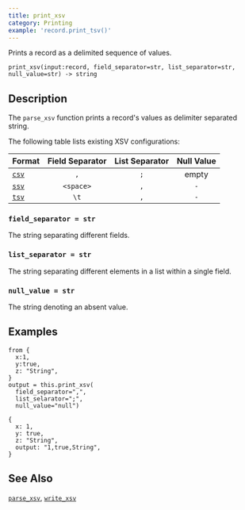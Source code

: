 ```yaml
---
title: print_xsv
category: Printing
example: 'record.print_tsv()'
---
```

Prints a record as a delimited sequence of values.

```tql
print_xsv(input:record, field_separator=str, list_separator=str, null_value=str) -> string
```

## Description

The `parse_xsv` function prints a record's values as delimiter separated string.

The following table lists existing XSV configurations:

|Format               |Field Separator|List Separator|Null Value|
|---------------------|:-------------:|:------------:|:--------:|
|[`csv`](/reference/functions/print_csv)   |`,`            |`;`           | empty    |
|[`ssv`](/reference/functions/print_ssv)   |`<space>`      |`,`           |`-`       |
|[`tsv`](/reference/functions/print_tsv)   |`\t`           |`,`           |`-`       |

### `field_separator = str`

The string separating different fields.

### `list_separator = str`

The string separating different elements in a list within a single field.

### `null_value = str`

The string denoting an absent value.

## Examples

```tql
from {
  x:1,
  y:true,
  z: "String",
}
output = this.print_xsv(
  field_separator=",",
  list_selarator=";",
  null_value="null")
```

```tql
{
  x: 1,
  y: true,
  z: "String",
  output: "1,true,String",
}
```

## See Also

[`parse_xsv`](/reference/functions/parse_xsv),
[`write_xsv`](/reference/operators/write_xsv)
